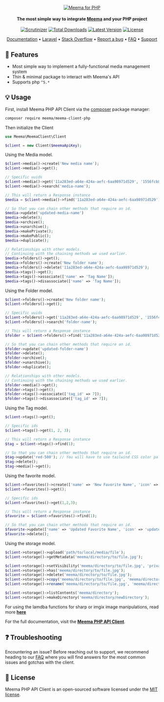 <p align="center">
  <a href="https://meema.io">
    <img alt="Meema for PHP" src="https://raw.githubusercontent.com/meema/meemasearch-client-common/master/banners/php.png" >
  </a>

<h4 align="center">The most simple way to integrate <a href="https://meema.io" target="_blank">Meema</a> and your PHP project</h4>

<p align="center">
    <a href="https://scrutinizer-ci.com/g/meemalabs/meema-client-php/badges/quality-score.png?b=main"><img src="https://scrutinizer-ci.com/g/meemalabs/meema-client-php/badges/quality-score.png?b=main" alt="Scrutinizer" /></a>
    <a href="https://packagist.org/packages/meema/meema-client-php"><img src="https://poser.pugx.org/meema/meema-client-php/d/total.svg" alt="Total Downloads"></a>
    <a href="https://packagist.org/packages/meema/meema-client-php"><img src="https://poser.pugx.org/meema/meema-client-php/v/stable.svg" alt="Latest Version"></a>
    <a href="https://packagist.org/packages/meema/meema-client-php"><img src="https://poser.pugx.org/meema/meema-client-php/license.svg" alt="License"></a>
</p>

<p align="center">
    <a href="https://www.meema.com/doc/api-client/getting-started/install/php/" target="_blank">Documentation</a>  •
    <a href="https://github.com/meema/laravel-meema" target="_blank">Laravel</a>  •
    <a href="http://stackoverflow.com/questions/tagged/meema" target="_blank">Stack Overflow</a>  •
    <a href="https://github.com/meema/meema-client-php/issues" target="_blank">Report a bug</a>  •
    <a href="https://meema.io/docs" target="_blank">FAQ</a>  •
    <a href="https://meema.io/support" target="_blank">Support</a>
</p>

## 🐑 Features

- Most simple way to implement a fully-functional media management system
- Thin & minimal package to interact with Meema's API
- Supports php `^5.*`

## 💡 Usage

First, install Meema PHP API Client via the [composer](https://getcomposer.org/) package manager:

```bash
composer require meema/meema-client-php
```

Then initialize the Client

```php
use Meema\MeemaClient\Client

$client = new Client($meemaApiKey);
```
Using the Media model.
```php
$client->media()->create('New media name');
$client->media()->get();

// Specific uuids
$client->media()->get('11a283ed-a64e-424a-aefc-6aa98971d529', '1556fcb8-693e-4431-8b16-3b2b7bb8fcc7');
$client->media()->search('media-name');

// This will return a Response instance
$media = $client->media()->find('11a283ed-a64e-424a-aefc-6aa98971d529');

// So that you can chain other methods that require an id.
$media->update('updated-media-name')
$media->delete();
$media->archive();
$media->unarchive();
$media->makePrivate();
$media->makePublic();
$media->duplicate();

// Relationships with other models.
// Continuing with the chaining methods we used earlier.
$media->folders()->get();
$media->folders()->create('New folder name');
$media->folders()->delete('11a283ed-a64e-424a-aefc-6aa98971d529');
$media->tags()->get();
$media->tags()->associate(['name' => 'Tag Name']);
$media->tags()->disassociate(['name' => 'Tag Name']);
```

Using the Folder model.

```php
$client->folders()->create('New folder name');
$client->folders()->get();

// Specific uuids
$client->folders()->get('11a283ed-a64e-424a-aefc-6aa98971d529', '1556fcb8-693e-4431-8b16-3b2b7bb8fcc7');
$client->folders()->search('folder-name');

// This will return a Response instance
$folder = $client->folders()->find('11a283ed-a64e-424a-aefc-6aa98971d529');

// So that you can chain other methods that require an id.
$folder->update('updated-folder-name')
$folder->delete();
$folder->archive();
$folder->unarchive();
$folder->duplicate();

// Relationships with other models.
// Continuing with the chaining methods we used earlier.
$folder->media()->get();
$folder->tags()->get();
$folder->tags()->associate(['tag_id' => 7]);
$folder->tags()->disassociate(['tag_id' => 7]);
```

Using the Tag model.

```php
$client->tags()->get();

// Specific ids
$client->tags()->get(1, 2, 3);

// This will return a Response instance
$tag = $client->tags()->find(1);

// So that you can chain other methods that require an id.
$tag->update('red-500'); // You will have to use tailwind CSS color palletes.
$tag->delete();
$tag->media()->get();
```

Using the favorite model. 

```php
$client->favorites()->create(['name' => 'New Favorite Name', 'icon' => 'favorite-icon']);
$client->favorites()->get();

// Specific ids
$client->favorites()->get(1,2,3);

// This will return a Response instance
$favorite = $client->favorites()->find(1);

// So that you can chain other methods that require an id.
$favorite->update(['name' => 'Updated Favorite Name', 'icon' => 'updated-favorite-icon']);
$favorite->delete();
```

Using the storage model.

```php
$client->storage()->upload('path/to/local/media/file'); 
$client->storage()->getMetadata('meema/directory/to/file.jpg');

$client->storage()->setVisibility('meema/directory/to/file.jpg', 'private'); // Or 'public'
$client->storage()->has('meema/directory/to/file.jpg');
$client->storage()->delete('meema/directory/to/file.jpg');
$client->storage()->copy('meema/directory/to/file.jpg', 'meema/directory/to/copied-file.jpg');
$client->storage()->rename('meema/directory/to/file.jpg', 'meema/directory/to/renamed-file.jpg');

$client->storage()->listContents('meema/directory');
$client->storage()->makeDirectory('meema/directory/newDirectory');
```

For using the lamdba functions for sharp or imgix image manipulations, read more **[here](https://meema.io/docs/)**

For the full documentation, visit the **[Meema PHP API Client](https://meema.io/docs/)**.

## ❓ Troubleshooting

Encountering an issue? Before reaching out to support, we recommend heading to our [FAQ](https://meema.io/docs/) where you will find answers for the most common issues and gotchas with the client.

## 📄 License

Meema PHP API Client is an open-sourced software licensed under the [MIT license](LICENSE.md).
